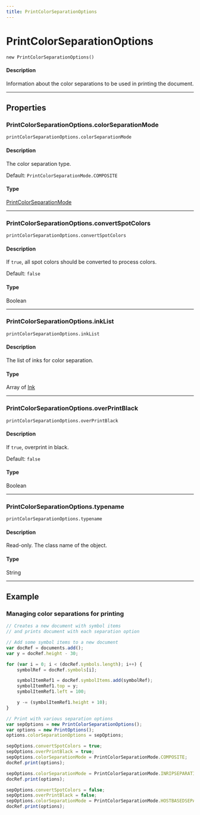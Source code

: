 ```yaml
---
title: PrintColorSeparationOptions
---
```

# PrintColorSeparationOptions

`new PrintColorSeparationOptions()`

#### Description

Information about the color separations to be used in printing the document.

---

## Properties

### PrintColorSeparationOptions.colorSeparationMode

`printColorSeparationOptions.colorSeparationMode`

#### Description

The color separation type.

Default: `PrintColorSeparationMode.COMPOSITE`

#### Type

[PrintColorSeparationMode](../scripting-constants#printcolorseparationmode)

---

### PrintColorSeparationOptions.convertSpotColors

`printColorSeparationOptions.convertSpotColors`

#### Description

If `true`, all spot colors should be converted to process colors.

Default: `false`

#### Type

Boolean

---

### PrintColorSeparationOptions.inkList

`printColorSeparationOptions.inkList`

#### Description

The list of inks for color separation.

#### Type

Array of [Ink](.././Ink)

---

### PrintColorSeparationOptions.overPrintBlack

`printColorSeparationOptions.overPrintBlack`

#### Description

If `true`, overprint in black.

Default: `false`

#### Type

Boolean

---

### PrintColorSeparationOptions.typename

`printColorSeparationOptions.typename`

#### Description

Read-only. The class name of the object.

#### Type

String

---

## Example

### Managing color separations for printing

```javascript
// Creates a new document with symbol items
// and prints document with each separation option

// Add some symbol items to a new document
var docRef = documents.add();
var y = docRef.height - 30;

for (var i = 0; i < (docRef.symbols.length); i++) {
    symbolRef = docRef.symbols[i];

    symbolItemRef1 = docRef.symbolItems.add(symbolRef);
    symbolItemRef1.top = y;
    symbolItemRef1.left = 100;

    y -= (symbolItemRef1.height + 10);
}

// Print with various separation options
var sepOptions = new PrintColorSeparationOptions();
var options = new PrintOptions();
options.colorSeparationOptions = sepOptions;

sepOptions.convertSpotColors = true;
sepOptions.overPrintBlack = true;
sepOptions.colorSeparationMode = PrintColorSeparationMode.COMPOSITE;
docRef.print(options);

sepOptions.colorSeparationMode = PrintColorSeparationMode.INRIPSEPARATION;
docRef.print(options);

sepOptions.convertSpotColors = false;
sepOptions.overPrintBlack = false;
sepOptions.colorSeparationMode = PrintColorSeparationMode.HOSTBASEDSEPARATION;
docRef.print(options);
```
